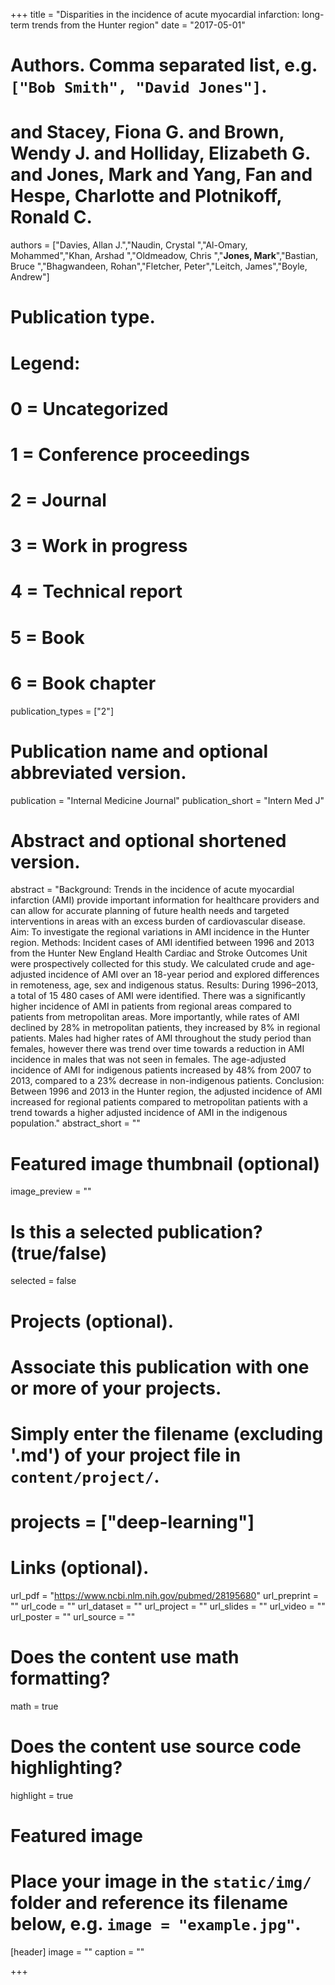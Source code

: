 +++
title = "Disparities in the incidence of acute myocardial infarction: long-term trends from the Hunter region"
date = "2017-05-01"

# Authors. Comma separated list, e.g. `["Bob Smith", "David Jones"]`.
# and Stacey, Fiona G. and Brown, Wendy J. and Holliday, Elizabeth G. and Jones, Mark and Yang, Fan and Hespe, Charlotte and Plotnikoff, Ronald C.
authors = ["Davies, Allan J.","Naudin, Crystal ","Al-Omary, Mohammed","Khan, Arshad ","Oldmeadow, Chris ","**Jones, Mark**","Bastian, Bruce ","Bhagwandeen, Rohan","Fletcher, Peter","Leitch, James","Boyle, Andrew"]

# Publication type.
# Legend:
# 0 = Uncategorized
# 1 = Conference proceedings
# 2 = Journal
# 3 = Work in progress
# 4 = Technical report
# 5 = Book
# 6 = Book chapter
publication_types = ["2"]

# Publication name and optional abbreviated version.
publication = "Internal Medicine Journal"
publication_short = "Intern Med J"

# Abstract and optional shortened version.
abstract = "Background: Trends in the incidence of acute myocardial infarction (AMI) provide important information for healthcare providers and can allow for accurate planning of future health needs and targeted interventions in areas with an excess burden of cardiovascular disease. Aim: To investigate the regional variations in AMI incidence in the Hunter region. Methods: Incident cases of AMI identified between 1996 and 2013 from the Hunter New England Health Cardiac and Stroke Outcomes Unit were prospectively collected for this study. We calculated crude and age-adjusted incidence of AMI over an 18-year period and explored differences in remoteness, age, sex and indigenous status. Results: During 1996–2013, a total of 15 480 cases of AMI were identified. There was a significantly higher incidence of AMI in patients from regional areas compared to patients from metropolitan areas. More importantly, while rates of AMI declined by 28% in metropolitan patients, they increased by 8% in regional patients. Males had higher rates of AMI throughout the study period than females, however there was trend over time towards a reduction in AMI incidence in males that was not seen in females. The age-adjusted incidence of AMI for indigenous patients increased by 48% from 2007 to 2013, compared to a 23% decrease in non-indigenous patients. Conclusion: Between 1996 and 2013 in the Hunter region, the adjusted incidence of AMI increased for regional patients compared to metropolitan patients with a trend towards a higher adjusted incidence of AMI in the indigenous population."
abstract_short = ""

# Featured image thumbnail (optional)
image_preview = ""

# Is this a selected publication? (true/false)
selected = false

# Projects (optional).
#   Associate this publication with one or more of your projects.
#   Simply enter the filename (excluding '.md') of your project file in `content/project/`.
# projects = ["deep-learning"]

# Links (optional).
url_pdf = "https://www.ncbi.nlm.nih.gov/pubmed/28195680"
url_preprint = ""
url_code = ""
url_dataset = ""
url_project = ""
url_slides = ""
url_video = ""
url_poster = ""
url_source = ""

# Does the content use math formatting?
math = true

# Does the content use source code highlighting?
highlight = true

# Featured image
# Place your image in the `static/img/` folder and reference its filename below, e.g. `image = "example.jpg"`.
[header]
image = ""
caption = ""

+++

<!-- More detail can easily be written here using *Markdown* and $\rm \LaTeX$ math code. -->
